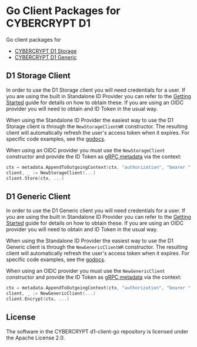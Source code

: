 # Go Client Packages for CYBERCRYPT D1

Go client packages for
* [CYBERCRYPT D1 Storage](https://github.com/cybercryptio/d1-service-storage)
* [CYBERCRYPT D1 Generic](https://github.com/cybercryptio/d1-service-generic)

## D1 Storage Client

In order to use the D1 Storage client you will need credentials for a user. If you are using the
built in Standalone ID Provider you can refer to the [Getting Started](https://docs.cybercrypt.io/storage-service/getting_started)
guide for details on how to obtain these. If you are using an OIDC provider you will need to obtain
and ID Token in the usual way.

When using the Standalone ID Provider the easiest way to use the D1 Storage client is through the
`NewStorageClientWR` constructor. The resulting client will automatically refresh the user's access
token when it expires. For specific code examples, see the [godocs](https://pkg.go.dev/github.com/cybercryptio/d1-client-go).

When using an OIDC provider you must use the `NewStorageClient` constructor and provide the ID Token as [gRPC metadata](https://pkg.go.dev/google.golang.org/grpc/metadata) via the context:

```go
ctx = metadata.AppendToOutgoingContext(ctx, "authorization", "bearer " + idToken)
client, _ := NewStorageClient(...)
client.Store(ctx, ...)
```

## D1 Generic Client

In order to use the D1 Generic client you will need credentials for a user. If you are using the
built in Standalone ID Provider you can refer to the [Getting Started](https://docs.cybercrypt.io/generic-service/getting_started)
guide for details on how to obtain these. If you are using an OIDC provider you will need to obtain
and ID Token in the usual way.

When using the Standalone ID Provider the easiest way to use the D1 Generic client is through the
`NewGenericClientWR` constructor. The resulting client will automatically refresh the user's access
token when it expires. For specific code examples, see the [godocs](https://pkg.go.dev/github.com/cybercryptio/d1-client-go).

When using an OIDC provider you must use the `NewGenericClient` constructor and provide the ID Token as [gRPC metadata](https://pkg.go.dev/google.golang.org/grpc/metadata) via the context:

```go
ctx = metadata.AppendToOutgoingContext(ctx, "authorization", "bearer " + idToken)
client, _ := NewGenericClient(...)
client.Encrypt(ctx, ...)
```

## License

The software in the CYBERCRYPT d1-client-go repository is licensed under the Apache License 2.0.
